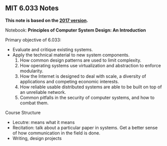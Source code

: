 ## MIT 6.033 Notes

**This note is based on the [2017 version](http://web.mit.edu/6.033/2017/wwwdocs/index.shtml).**

Notebook: **Principles of Computer System Design: An Introduction**

Primary objective of 6.033:
- Evaluate and critique existing systems.
- Apply the technical material to new system components.
	1. How common design patterns are used to limit complexity.
	2. How operating systems use virtualization and abstraction to enforce modularity.
	3. How the Internet is designed to deal with scale, a diversity of applications and competing economic interests.
	4. How reliable usable distributed systems are able to be built on top of an unreliable network.
	5. Common pitfalls in the security of computer systems, and how to combat them.

Course Structure
- Lecutre: means what it means
- Recitation: talk about a particular paper in systems. Get a better sense of how communication in the field is done.
- Writing, design projects

